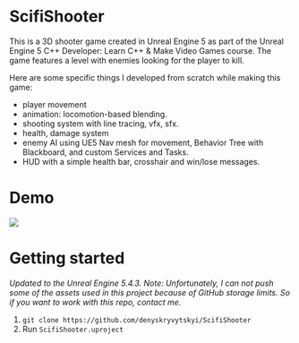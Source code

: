 # ScifiShooter

This is a 3D shooter game created in Unreal Engine 5 as part of the Unreal Engine 5 C++ Developer: Learn C++ & Make Video Games course.
The game features a level with enemies looking for the player to kill.

Here are some specific things I developed from scratch while making this game:
- player movement
- animation: locomotion-based blending.
- shooting system with line tracing, vfx, sfx.
- health, damage system
- enemy AI using UE5 Nav mesh for movement, Behavior Tree with Blackboard, and custom Services and Tasks.
- HUD with a simple health bar, crosshair and win/lose messages.

# Demo
[<img src=".github/demo/ScifiShooterThumbnail.png">](https://youtu.be/6Yv0Ppb8wQY)

# Getting started
*Updated to the Unreal Engine 5.4.3.*
*Note: Unfortunately, I can not push some of the assets used in this project because of GitHub storage limits. So if you want to work with this repo, contact me.*
1. `git clone https://github.com/denyskryvytskyi/ScifiShooter`
2. Run `ScifiShooter.uproject`
